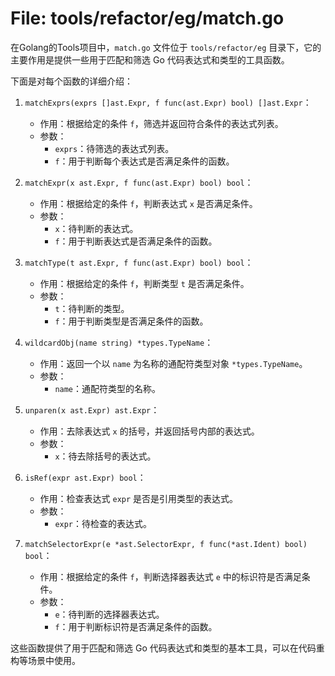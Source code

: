 # File: tools/refactor/eg/match.go

在Golang的Tools项目中，`match.go` 文件位于 `tools/refactor/eg` 目录下，它的主要作用是提供一些用于匹配和筛选 Go 代码表达式和类型的工具函数。

下面是对每个函数的详细介绍：

1. `matchExprs(exprs []ast.Expr, f func(ast.Expr) bool) []ast.Expr`：
   - 作用：根据给定的条件 `f`，筛选并返回符合条件的表达式列表。
   - 参数：
     - `exprs`：待筛选的表达式列表。
     - `f`：用于判断每个表达式是否满足条件的函数。

2. `matchExpr(x ast.Expr, f func(ast.Expr) bool) bool`：
   - 作用：根据给定的条件 `f`，判断表达式 `x` 是否满足条件。
   - 参数：
     - `x`：待判断的表达式。
     - `f`：用于判断表达式是否满足条件的函数。

3. `matchType(t ast.Expr, f func(ast.Expr) bool) bool`：
   - 作用：根据给定的条件 `f`，判断类型 `t` 是否满足条件。
   - 参数：
     - `t`：待判断的类型。
     - `f`：用于判断类型是否满足条件的函数。

4. `wildcardObj(name string) *types.TypeName`：
   - 作用：返回一个以 `name` 为名称的通配符类型对象 `*types.TypeName`。
   - 参数：
     - `name`：通配符类型的名称。

5. `unparen(x ast.Expr) ast.Expr`：
   - 作用：去除表达式 `x` 的括号，并返回括号内部的表达式。
   - 参数：
     - `x`：待去除括号的表达式。

6. `isRef(expr ast.Expr) bool`：
   - 作用：检查表达式 `expr` 是否是引用类型的表达式。
   - 参数：
     - `expr`：待检查的表达式。

7. `matchSelectorExpr(e *ast.SelectorExpr, f func(*ast.Ident) bool) bool`：
   - 作用：根据给定的条件 `f`，判断选择器表达式 `e` 中的标识符是否满足条件。
   - 参数：
     - `e`：待判断的选择器表达式。
     - `f`：用于判断标识符是否满足条件的函数。

这些函数提供了用于匹配和筛选 Go 代码表达式和类型的基本工具，可以在代码重构等场景中使用。

